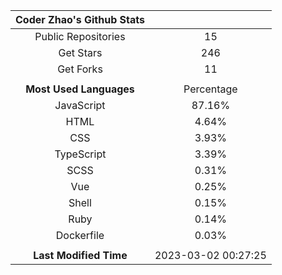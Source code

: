 | **Coder Zhao's Github Stats** | |
|:-:|:-:|
| Public Repositories | 15 |
| Get Stars | 246 |
| Get Forks | 11 |
| | |
| **Most Used Languages** | Percentage |
| JavaScript | 87.16% |
| HTML | 4.64% |
| CSS | 3.93% |
| TypeScript | 3.39% |
| SCSS | 0.31% |
| Vue | 0.25% |
| Shell | 0.15% |
| Ruby | 0.14% |
| Dockerfile | 0.03% |
| | |
| **Last Modified Time** | 2023-03-02 00:27:25 |